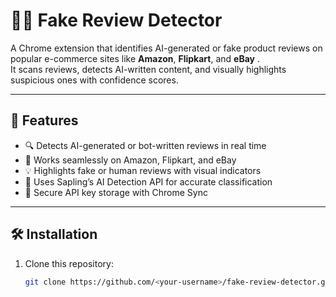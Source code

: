 # 🕵️‍♂️ Fake Review Detector

A Chrome extension that identifies AI-generated or fake product reviews on popular e-commerce sites like **Amazon**, **Flipkart**, and **eBay** .  
It scans reviews, detects AI-written content, and visually highlights suspicious ones with confidence scores.

---

## 🚀 Features
- 🔍 Detects AI-generated or bot-written reviews in real time  
- 🧩 Works seamlessly on Amazon, Flipkart, and eBay  
- 💡 Highlights fake or human reviews with visual indicators  
- 🧠 Uses Sapling’s AI Detection API for accurate classification  
- 💾 Secure API key storage with Chrome Sync  

---

## 🛠️ Installation
1. Clone this repository:
   ```bash
   git clone https://github.com/<your-username>/fake-review-detector.git

